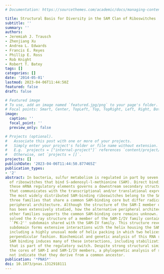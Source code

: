 ```yaml
---
# Documentation: https://sourcethemes.com/academic/docs/managing-content/

title: Structural Basis for Diversity in the SAM Clan of Riboswitches
subtitle: ''
summary: ''
authors:
- Jeremiah J. Trausch
- Zhenjiang Xu
- Andrea L. Edwards
- Francis E. Reyes
- Phillip E. Ross
- Rob Knight
- Robert T. Batey
tags: []
categories: []
date: '2014-05-01'
lastmod: 2023-04-06T11:44:50Z
featured: false
draft: false

# Featured image
# To use, add an image named `featured.jpg/png` to your page's folder.
# Focal points: Smart, Center, TopLeft, Top, TopRight, Left, Right, BottomLeft, Bottom, BottomRight.
image:
  caption: ''
  focal_point: ''
  preview_only: false

# Projects (optional).
#   Associate this post with one or more of your projects.
#   Simply enter your project's folder or file name without extension.
#   E.g. `projects = ["internal-project"]` references `content/project/deep-learning/index.md`.
#   Otherwise, set `projects = []`.
projects: []
publishDate: '2023-04-06T11:44:50.877465Z'
publication_types:
- '2'
abstract: In bacteria, sulfur metabolism is regulated in part by seven known families
  of riboswitches that bind S-adenosyl-l-methionine (SAM). Direct binding of SAM to
  these mRNA regulatory elements governs a downstream secondary structural switch
  that communicates with the transcriptional and/or translational expression machinery.
  The most widely distributed SAM-binding riboswitches belong to the SAM clan, comprising
  three families that share a common SAM-binding core but differ radically in their
  peripheral architecture. Although the structure of the SAM-I member of this clan
  has been extensively studied, how the alternative peripheral architecture of the
  other families supports the common SAM-binding core remains unknown. We have therefore
  solved the X-ray structure of a member of the SAM-I/IV family containing the alternative
  ``PK-2'' subdomain shared with the SAM-IV family. This structure reveals that this
  subdomain forms extensive interactions with the helix housing the SAM-binding pocket,
  including a highly unusual mode of helix packing in which two helices pack in a
  perpendicular fashion. Biochemical and genetic analysis of this RNA reveals that
  SAM binding induces many of these interactions, including stabilization of a pseudoknot
  that is part of the regulatory switch. Despite strong structural similarity between
  the cores of SAM-I and SAM-I/IV members, a phylogenetic analysis of sequences does
  not indicate that they derive from a common ancestor.
publication: '*PNAS*'
doi: 10.1073/pnas.1312918111
---
```

